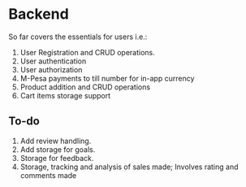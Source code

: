 # Backend

So far covers the essentials for users i.e.:

1.  User Registration and CRUD operations.
2.  User authentication
3.  User authorization
4.  M-Pesa payments to till number for in-app currency
5.  Product addition and CRUD operations
6.  Cart items storage support

## To-do

1. Add review handling.
2. Add storage for goals.
3. Storage for feedback.
4. Storage, tracking and analysis of sales made; Involves rating and comments made
